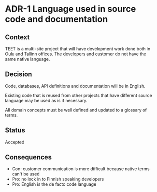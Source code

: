 # ADR-1 Language used in source code and documentation

## Context
TEET is a multi-site project that will have development work done both in Oulu and Tallinn
offices. The developers and customer do not have the same native language.



## Decision

Code, databases, API definitions and documentation will be in English.

Existing code that is reused from other projects that have different source
language may be used as is if necessary.

All domain concepts must be well defined and updated to a glossary of terms.

## Status

Accepted

## Consequences
- Con: customer communication is more difficult because native terms can't be used
- Pro: no lock in to Finnish speaking developers
- Pro: English is the de facto code language

